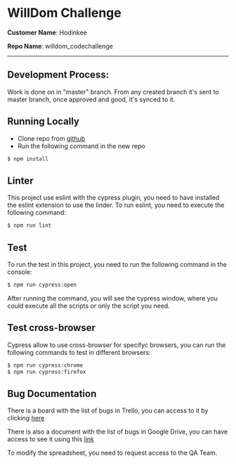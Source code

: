 # WillDom Challenge

**Customer Name**: Hodinkee

**Repo Name**: willdom_codechallenge

* * *

## Development Process:

Work is done on in "master" branch.  From any created branch it's sent to master branch, once approved and good, it's synced to it.

## Running Locally

* Clone repo from [github](https://github.com/JosueG15/willdom_codechallenge.git)
* Run the following command in the new repo

```sh
$ npm install
```

## Linter

This project use eslint with the cypress plugin, you need to have installed the eslint extension to use the linder. 
To run eslint, you need to execute the following command: 

```sh
$ npm run lint
```

## Test

To run the test in this project, you need to run the following command in the console: 

```sh
$ npm run cypress:open
```

After running the command, you will see the cypress window, where you could execute all the scripts or only the script you need. 

## Test cross-browser

Cypress allow to use cross-browser for specifyc browsers, you can run the following commands to test in different browsers:

```sh
$ npm run cypress:chrome
$ npm run cypress:firefox
```

## Bug Documentation

There is a board with the list of bugs in Trello, you can access to it by clicking [here](https://trello.com/b/JJ43jaMT/willdom-challenge)


There is also a document with the list of bugs in Google Drive, you can have access to see it using this [link](https://docs.google.com/spreadsheets/d/1lVyeqvtWkFQd4aUfEoeK40Xf95-4WTOSA6ikBRv8RPA/edit?usp=sharing)

To modify the spreadsheet, you need to request access to the QA Team. 
